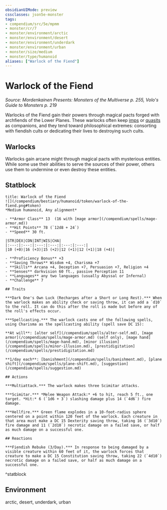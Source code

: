 ```yaml
---
obsidianUIMode: preview
cssclasses: json5e-monster
tags:
- compendium/src/5e/mpmm
- monster/cr/7
- monster/environment/arctic
- monster/environment/desert
- monster/environment/underdark
- monster/environment/urban
- monster/size/medium
- monster/type/humanoid
aliases: ["Warlock of the Fiend"]
---
```

# Warlock of the Fiend
*Source: Mordenkainen Presents: Monsters of the Multiverse p. 255, Volo's Guide to Monsters p. 219*  

Warlocks of the Fiend gain their powers through magical pacts forged with archfiends of the Lower Planes. These warlocks often keep [imps](/compendium/bestiary/fiend/imp.md) or [quasits](/compendium/bestiary/fiend/quasit.md) as companions, and they tend toward philosophical extremes: consorting with fiendish cults or dedicating their lives to destroying such cults.

## Warlocks

Warlocks gain arcane might through magical pacts with mysterious entities. While some use their abilities to serve the sources of their power, others use them to undermine or even destroy these entities.

## Statblock

```ad-statblock
title: Warlock of the Fiend
![](/compendium/bestiary/humanoid/token/warlock-of-the-fiend.png#token)
*Medium humanoid, Any alignment*

- **Armor Class** 13  (16 with [mage armor](/compendium/spells/mage-armor.md))
- **Hit Points** 78 (`12d8 + 24`)
- **Speed** 30 ft.

|STR|DEX|CON|INT|WIS|CHA|
|:---:|:---:|:---:|:---:|:---:|:---:|
|10 (+0)|16 (+3)|15 (+2)|12 (+1)|12 (+1)|18 (+4)|

- **Proficiency Bonus** +3
- **Saving Throws** Wisdom +4, Charisma +7
- **Skills** Arcana +4, Deception +7, Persuasion +7, Religion +4
- **Senses** darkvision 60 ft., passive Perception 11
- **Languages** any two languages (usually Abyssal or Infernal)
- **Challenge** 7

## Traits

***Dark One's Own Luck (Recharges after a Short or Long Rest).*** When the warlock makes an ability check or saving throw, it can add a `d10` to the roll. It can do this after the roll is made but before any of the roll's effects occur.

***Spellcasting.*** The warlock casts one of the following spells, using Charisma as the spellcasting ability (spell save DC 15): 

**At will**: [alter self](/compendium/spells/alter-self.md), [mage armor](/compendium/spells/mage-armor.md) (self only), [mage hand](/compendium/spells/mage-hand.md), [minor illusion](/compendium/spells/minor-illusion.md), [prestidigitation](/compendium/spells/prestidigitation.md)

**1/day each**: [banishment](/compendium/spells/banishment.md), [plane shift](/compendium/spells/plane-shift.md), [suggestion](/compendium/spells/suggestion.md)

## Actions

***Multiattack.*** The warlock makes three Scimitar attacks.

***Scimitar.*** *Melee Weapon Attack:* +6 to hit, reach 5 ft., one target. *Hit:* 6 (`1d6 + 3`) slashing damage plus 14 (`4d6`) fire damage.

***Hellfire.*** Green flame explodes in a 10-foot-radius sphere centered on a point within 120 feet of the warlock. Each creature in that area must make a DC 15 Dexterity saving throw, taking 16 (`3d10`) fire damage and 11 (`2d10`) necrotic damage on a failed save, or half as much damage on a successful one.

## Reactions

***Fiendish Rebuke (3/Day).*** In response to being damaged by a visible creature within 60 feet of it, the warlock forces that creature to make a DC 15 Constitution saving throw, taking 22 (`4d10`) necrotic damage on a failed save, or half as much damage on a successful one.
```
^statblock

## Environment

arctic, desert, underdark, urban